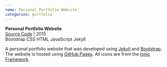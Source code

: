```yaml
---
name: Personal Portfolio Website
categories: portfolio
---
```


**Personal Portfolio Website** <br />
[Source Code](https://github.com/MitchLindsay/mitchlindsay.github.io)
| 2015<br />
<span class="label label-primary">Bootstrap</span>
<span class="label label-primary">CSS</span>
<span class="label label-primary">HTML</span>
<span class="label label-primary">JavaScript</span>
<span class="label label-primary">Jekyll</span><br />

A personal portfolio website that was developed using [Jekyll](http://jekyllrb.com/) and
[Bootstrap](http://getbootstrap.com/). The website is hosted using [GitHub Pages](https://pages.github.com/).
All icons are from the [Ionic Framework](http://ionicons.com/).

